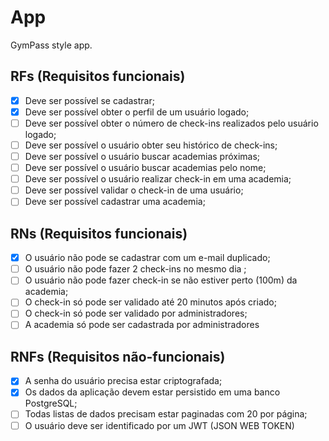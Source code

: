 # App

GymPass style app.

## RFs (Requisitos funcionais)

- [x] Deve ser possível se cadastrar;
- [x] Deve ser possível obter o perfil de um usuário logado;
- [ ] Deve ser possível obter o número de check-ins realizados pelo usuário logado;
- [ ] Deve ser possível o usuário obter seu histórico de check-ins;
- [ ] Deve ser possível o usuário buscar academias próximas;
- [ ] Deve ser possível o usuário buscar academias pelo nome;
- [ ] Deve ser possível o usuário realizar check-in em uma academia;
- [ ] Deve ser possível validar o check-in de uma usuário;
- [ ] Deve ser possível cadastrar uma academia;

## RNs (Requisitos funcionais)

- [x] O usuário não pode se cadastrar com um e-mail duplicado;
- [ ] O usuário não pode fazer 2 check-ins no mesmo dia ;
- [ ] O usuário não pode fazer check-in se não estiver perto (100m) da academia;
- [ ] O check-in só pode ser validado até 20 minutos após criado;
- [ ] O check-in só pode ser validado por administradores;
- [ ] A academia só pode ser cadastrada por administradores

## RNFs (Requisitos não-funcionais)

- [x] A senha do usuário precisa estar criptografada;
- [x] Os dados da aplicação devem estar persistido em uma banco PostgreSQL;
- [ ] Todas listas de dados precisam estar paginadas com 20 por página;
- [ ] O usuário deve ser identificado por um JWT (JSON WEB TOKEN)

